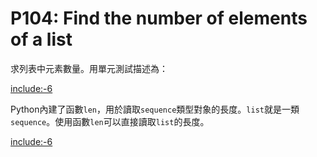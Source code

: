 # P104: Find the number of elements of a list

求列表中元素數量。用單元測試描述為：

[include:-6](../../tests/lists/p104_test.py)

Python內建了函數`len`，用於讀取`sequence`類型對象的長度。`list`就是一類`sequence`。使用函數`len`可以直接讀取`list`的長度。

[include:-6](../../python99/lists/p104.py)
